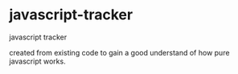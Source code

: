 # javascript-tracker
javascript tracker

created from existing code to gain
a good understand of how pure javascript works.
